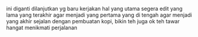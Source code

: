 ini diganti dilanjutkan yg baru
kerjakan hal yang utama
segera edit yang lama
yang terakhir agar menjadi yang pertama
yang di tengah agar menjadi yang akhir
sejalan dengan pembuatan kopi, bikin teh juga ok
teh tawar hangat menikmati perjalanan
